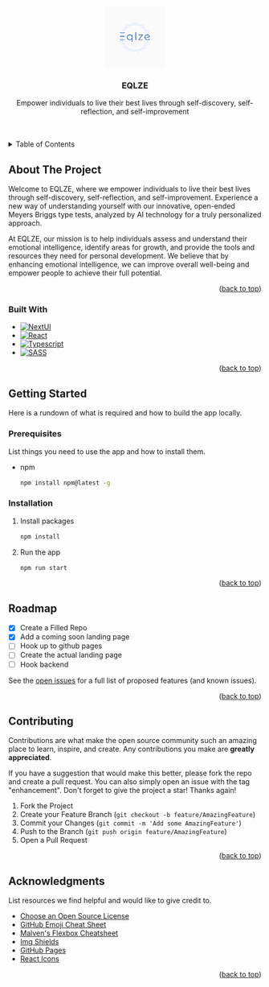 <a name="readme-top"></a>

<!--
*** I'm using markdown "reference style" links for readability.
*** Reference links are enclosed in brackets [ ] instead of parentheses ( ).
*** See the bottom of this document for the declaration of the reference variables
*** for contributors-url, forks-url, etc. This is an optional, concise syntax you may use.
*** https://www.markdownguide.org/basic-syntax/#reference-style-links
-->

<!-- [![Contributors][contributors-shield]][contributors-url]
[![Issues][issues-shield]][issues-url] -->

<!-- PROJECT LOGO -->
<br />
<div align="center">
  <a href="https://github.com/jdwalle/eqlze">
    <img src="./public/logo.png" alt="Logo" width="120" height="120">
  </a>

  <h3 align="center">EQLZE</h3>

  <p align="center">
     Empower individuals to live their best lives through self-discovery, self-reflection, and self-improvement
    <br />
    <br />
    <br />
    <!-- <a href="https://github.com/jdwalle/eqlze">View Demo</a>
    ·
    <a href="https://github.com/jdwalle/eqlze/issues">Report Bug</a>
    ·
    <a href="https://github.com/jdwalle/eqlze/issues">Request Feature</a> -->
  </p>
</div>

<!-- TABLE OF CONTENTS -->
<details>
  <summary>Table of Contents</summary>
  <ol>
    <li>
      <a href="#about-the-project">About The Project</a>
      <ul>
        <li><a href="#built-with">Built With</a></li>
      </ul>
    </li>
    <li>
      <a href="#getting-started">Getting Started</a>
      <ul>
        <li><a href="#prerequisites">Prerequisites</a></li>
        <li><a href="#installation">Installation</a></li>
      </ul>
    </li>
    <li><a href="#roadmap">Roadmap</a></li>
    <li><a href="#contributing">Contributing</a></li>
    <li><a href="#acknowledgments">Acknowledgments</a></li>
  </ol>
</details>

<!-- ABOUT THE PROJECT -->

## About The Project

<!-- [![Product Name Screen Shot][product-screenshot]](https://example.com) -->

Welcome to EQLZE, where we empower individuals to live their best lives through self-discovery, self-reflection, and self-improvement. Experience a new way of understanding yourself with our innovative, open-ended Meyers Briggs type tests, analyzed by AI technology for a truly personalized approach.

At EQLZE, our mission is to help individuals assess and understand their emotional intelligence, identify areas for growth, and provide the tools and resources they need for personal development. We believe that by enhancing emotional intelligence, we can improve overall well-being and empower people to achieve their full potential.

<p align="right">(<a href="#readme-top">back to top</a>)</p>

### Built With

- [![NextUI][NextUI]][Next-url]
- [![React][React.js]][React-url]
- [![Typescript][Typescript]][Typescript-url]
- [![SASS][SASS]][sass-url]

<p align="right">(<a href="#readme-top">back to top</a>)</p>

<!-- GETTING STARTED -->

## Getting Started

Here is a rundown of what is required and how to build the app locally.

### Prerequisites

List things you need to use the app and how to install them.

- npm
  ```sh
  npm install npm@latest -g
  ```

### Installation

1. Install packages
   ```sh
   npm install
   ```
2. Run the app
   ```sh
   npm run start
   ```

<p align="right">(<a href="#readme-top">back to top</a>)</p>

<!-- ROADMAP -->

## Roadmap

- [x] Create a Filled Repo
- [x] Add a coming soon landing page
- [ ] Hook up to github pages
- [ ] Create the actual landing page
- [ ] Hook backend

See the [open issues](https://github.com/jdwalle/eqlze/issues) for a full list of proposed features (and known issues).

<p align="right">(<a href="#readme-top">back to top</a>)</p>

<!-- CONTRIBUTING -->

## Contributing

Contributions are what make the open source community such an amazing place to learn, inspire, and create. Any contributions you make are **greatly appreciated**.

If you have a suggestion that would make this better, please fork the repo and create a pull request. You can also simply open an issue with the tag "enhancement".
Don't forget to give the project a star! Thanks again!

1. Fork the Project
2. Create your Feature Branch (`git checkout -b feature/AmazingFeature`)
3. Commit your Changes (`git commit -m 'Add some AmazingFeature'`)
4. Push to the Branch (`git push origin feature/AmazingFeature`)
5. Open a Pull Request

<p align="right">(<a href="#readme-top">back to top</a>)</p>

<!-- ACKNOWLEDGMENTS -->

## Acknowledgments

List resources we find helpful and would like to give credit to.

- [Choose an Open Source License](https://choosealicense.com)
- [GitHub Emoji Cheat Sheet](https://www.webpagefx.com/tools/emoji-cheat-sheet)
- [Malven's Flexbox Cheatsheet](https://flexbox.malven.co/)
- [Img Shields](https://shields.io)
- [GitHub Pages](https://pages.github.com)
- [React Icons](https://react-icons.github.io/react-icons/search)

<p align="right">(<a href="#readme-top">back to top</a>)</p>

<!-- MARKDOWN LINKS & IMAGES -->
<!-- https://www.markdownguide.org/basic-syntax/#reference-style-links -->

[contributors-shield]: https://img.shields.io/github/contributors/eqlze/Best-README-Template.svg?style=for-the-badge
[contributors-url]: https://github.com/jdwalle/eqlze/graphs/contributors
[forks-shield]: https://img.shields.io/github/forks/eqlze/Best-README-Template.svg?style=for-the-badge
[forks-url]: https://github.com/jdwalle/eqlze/network/members
[stars-shield]: https://img.shields.io/github/stars/eqlze/Best-README-Template.svg?style=for-the-badge
[stars-url]: https://github.com/jdwalle/eqlze/stargazers
[issues-shield]: https://img.shields.io/github/issues/eqlze/Best-README-Template.svg?style=for-the-badge
[issues-url]: https://github.com/jdwalle/eqlze/issues
[license-shield]: https://img.shields.io/github/license/eqlze/Best-README-Template.svg?style=for-the-badge
[license-url]: https://github.com/jdwalle/eqlze/blob/master/LICENSE.txt
[linkedin-shield]: https://img.shields.io/badge/-LinkedIn-black.svg?style=for-the-badge&logo=linkedin&colorB=555
[linkedin-url]: https://linkedin.com/in/eqlze
[product-screenshot]: images/screenshot.png
[NextUI]: https://img.shields.io/badge/next.ui-000000?style=for-the-badge&logo=nextdotjs&logoColor=white
[Next-url]: https://nextjs.org/
[React.js]: https://img.shields.io/badge/React-20232A?style=for-the-badge&logo=react&logoColor=61DAFB
[React-url]: https://reactjs.org/
[Vue.js]: https://img.shields.io/badge/Vue.js-35495E?style=for-the-badge&logo=vuedotjs&logoColor=4FC08D
[Vue-url]: https://vuejs.org/
[Angular.io]: https://img.shields.io/badge/Angular-DD0031?style=for-the-badge&logo=angular&logoColor=white
[Angular-url]: https://angular.io/
[Svelte.dev]: https://img.shields.io/badge/Svelte-4A4A55?style=for-the-badge&logo=svelte&logoColor=FF3E00
[Svelte-url]: https://svelte.dev/
[Laravel.com]: https://img.shields.io/badge/Laravel-FF2D20?style=for-the-badge&logo=laravel&logoColor=white
[Laravel-url]: https://laravel.com
[Bootstrap.com]: https://img.shields.io/badge/Bootstrap-563D7C?style=for-the-badge&logo=bootstrap&logoColor=white
[Bootstrap-url]: https://getbootstrap.com
[sass-url]: https://sass-lang.com/
[JQuery.com]: https://img.shields.io/badge/jQuery-0769AD?style=for-the-badge&logo=jquery&logoColor=white
[Typescript]: https://img.shields.io/badge/typescript-FFCE30?style=for-the-badge&logo=typescript&logoColor=white
[Typescript-url]: https://www.typescriptlang.org/
[sass]: https://img.shields.io/badge/SASS-000000?style=for-the-badge&logo=sass&logoColor=white\
